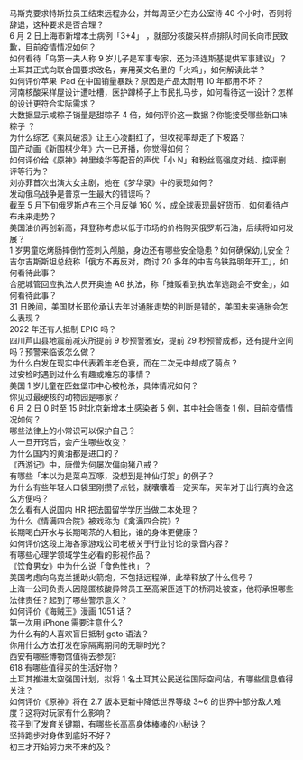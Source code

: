 马斯克要求特斯拉员工结束远程办公，并每周至少在办公室待 40 个小时，否则将辞退，这种要求是否合理？  
6 月 2 日上海市新增本土病例「3+4」 ，就部分核酸采样点排队时间长向市民致歉，目前疫情情况如何？  
如何看待「乌第一夫人称 9 岁儿子是军事专家，还为泽连斯基提供军事建议」？  
土耳其正式向联合国要求改名，弃用英文名里的「火鸡」，如何解读此举？  
如何评价苹果 iPad 在中国销量暴跌？原因是产品太耐用 10 年都用不坏？  
河南核酸采样屋设计遭吐槽，医护蹲椅子上市民扎马步，如何看待这一设计？怎样的设计更符合实际需求？  
大数据显示咸粽子销量是甜粽子 4 倍，如何评价这一数据？你能接受哪些新口味粽子 ？  
为什么综艺《乘风破浪》让王心凌翻红了，但收视率却走了下坡路？  
国产动画《新围棋少年》六一已开播，你觉得如何？  
如何评价给《原神》神里绫华等配音的声优「小 N」和粉丝高强度对线、控评删评等行为？  
刘亦菲首次出演大女主剧，她在《梦华录》中的表现如何？  
发动俄乌战争是普京一生最大的错误吗？  
截至 5 月下旬俄罗斯卢布三个月反弹 160 %，成全球表现最好货币，如何看待卢布未来走势？  
美国油价再创新高，拜登称考虑以低于市场的价格购买俄罗斯石油，后续将如何发展？  
1 岁男童吃烤肠摔倒竹签刺入颅脑，身边还有哪些安全隐患？如何确保幼儿安全？  
吉尔吉斯斯坦总统称「俄方不再反对，商讨 20 多年的中吉乌铁路明年开工」，如何看待此事？  
合肥城管回应执法人员开奥迪 A6 执法，称「摊贩看到执法车逃跑会不安全」，如何看待此事？  
31 日晚间，美国财长耶伦承认去年对通胀走势的判断是错的，美国未来通胀会怎么表现？  
2022 年还有人抵制 EPIC 吗？  
四川芦山县地震前减灾所提前 9 秒预警雅安，提前 29 秒预警成都，还有提升空间吗？预警来临该怎么做？  
为什么白发在现实中代表着年老色衰，而在二次元中却成了萌点？  
过安检时遇到过什么有趣或难忘的事情？  
美国 1 岁儿童在匹兹堡市中心被枪杀，具体情况如何？  
你见过最硬核的动物园是哪家？  
6 月 2 日 0 时至 15 时北京新增本土感染者 5 例，其中社会筛查 1 例，目前疫情情况如何？  
哪些法律上的小常识可以保护自己？  
人一旦开窍后，会产生哪些改变？  
为什么国内的黄油都是进口的？  
《西游记》中，唐僧为何屡次偏向猪八戒？  
有哪些「本以为是菜鸟互啄，没想到是神仙打架」的例子？  
为什么有些年轻人口袋里刚攒了点钱，就囔囔着一定买车，买车对于出行真的会这么方便吗？  
怎么看有人说国内 HR 把法国留学学历当做二本处理？  
为什么《情满四合院》被戏称为《禽满四合院》?  
长期喝白开水与长期喝茶的人相比，谁的身体更健康？  
如何评价这段上海各家游戏公司老板关于行业讨论的录音内容？  
有哪些心理学领域学生必看的影视作品？  
《饮食男女》中为什么说「食色性也」？  
美国考虑向乌克兰援助火箭炮，不包括远程弹，此举释放了什么信号？  
上海一公司负责人因隐匿核酸异常员工至高架匝道下的桥洞处被查，他将承担哪些法律责任？起到了哪些警示意义？  
如何评价《海贼王》漫画 1051 话？  
第一次用 iPhone 需要注意什么?  
为什么有的人喜欢盲目抵制 goto 语法？  
你用什么方法打发在家隔离期间的无聊时光？  
西安有哪些博物馆值得去参观?  
618 有哪些值得买的生活好物？  
土耳其推进太空强国计划，拟将 1 名土耳其公民送往国际空间站，有哪些信息值得关注？  
如何评价《原神》将在 2.7 版本更新中降低世界等级 3~6 的世界中部分敌人难度？这将对玩家有什么影响？  
孩子到了发育关键期，有哪些长高高身体棒棒的小秘诀？  
坚持跑步对身体到底好不好？  
初三才开始努力来不来的及？  
